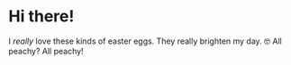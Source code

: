 # Hi there!

I _really_ love these kinds of easter eggs. They really brighten my day. :nerd_face: All peachy? All peachy!
